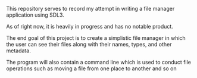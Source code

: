 This repository serves to record my attempt in writing a file manager application using SDL3.

As of right now, it is heavily in progress and has no notable product.

The end goal of this project is to create a simplistic file manager in which the user can see their files along with their names, types, and other metadata.

The program will also contain a command line which is used to conduct file operations such as moving a file from one place to another and so on
